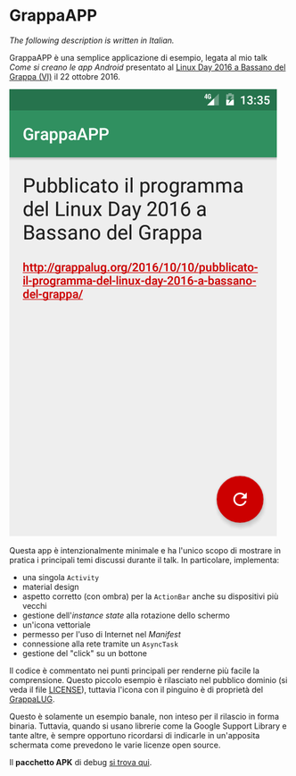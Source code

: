 # GrappaAPP

*The following description is written in Italian.*

GrappaAPP è una semplice applicazione di esempio, legata al mio talk *Come si
creano le app Android* presentato al [Linux Day 2016 a Bassano del Grappa
(VI)][1] il 22 ottobre 2016.

![](screenshot.png)

Questa app è intenzionalmente minimale e ha l'unico scopo di mostrare in pratica
i principali temi discussi durante il talk. In particolare, implementa:

- una singola `Activity`
- material design
- aspetto corretto (con ombra) per la `ActionBar` anche su dispositivi più
  vecchi
- gestione dell'*instance state* alla rotazione dello schermo
- un'icona vettoriale
- permesso per l'uso di Internet nel *Manifest*
- connessione alla rete tramite un `AsyncTask`
- gestione del "click" su un bottone

Il codice è commentato nei punti principali per renderne più facile la
comprensione. Questo piccolo esempio è rilasciato nel pubblico dominio (si veda
il file [LICENSE][2]), tuttavia l'icona con il pinguino è di proprietà
del [GrappaLUG][3].

Questo è solamente un esempio banale, non inteso per il rilascio in forma
binaria. Tuttavia, quando si usano librerie come la Google Support Library e
tante altre, è sempre opportuno ricordarsi di indicarle in un'apposita schermata
come prevedono le varie licenze open source.

Il **pacchetto APK** di debug [si trova qui][4].

  [1]: http://grappalug.org/linux-day/linux-day-2016/
  [2]: LICENSE
  [3]: http://grappalug.org
  [4]: GrappaAPP/app/build/outputs/apk/app-debug.apk

